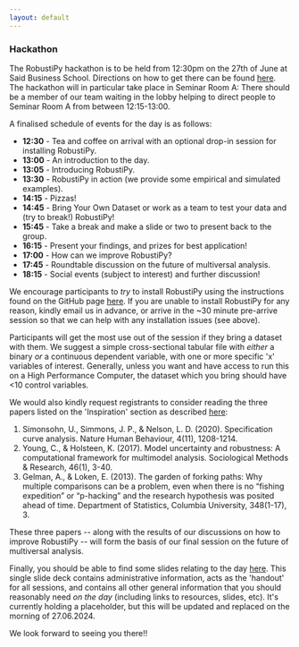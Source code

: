 ```yaml
---
layout: default
---
```


### Hackathon

The RobustiPy hackathon is to be held from 12:30pm on the 27th of June at Said Business School. Directions on how to get there can be found [here](https://www.sbs.ox.ac.uk/about-us/venue-hire/organiser-and-delegate-information/directions-park-end-street). The hackathon will in particular take place in Seminar Room A: There should be a member of our team waiting in the lobby helping to direct people to Seminar Room A from between 12:15-13:00.

A finalised schedule of events for the day is as follows:

- **12:30** - Tea and coffee on arrival with an optional drop-in session for installing RobustiPy.
- **13:00** - An introduction to the day.
- **13:05** - Introducing RobustiPy.
- **13:30** - RobustiPy in action (we provide some empirical and simulated examples).
- **14:15** - Pizzas!
- **14:45** - Bring Your Own Dataset or work as a team to test your data and (try to break!) RobustiPy!
- **15:45** - Take a break and make a slide or two to present back to the group.
- **16:15** - Present your findings, and prizes for best application!
- **17:00** - How can we improve RobustiPy?
- **17:45** - Roundtable discussion on the future of multiversal analysis.
- **18:15** - Social events (subject to interest) and further discussion!

We encourage participants to _try_ to install RobustiPy using the instructions found on the GitHub page [here](https://github.com/RobustiPy/robustipy). If you are unable to install RobustiPy for any reason, kindly email us in advance, or arrive in the ~30 minute pre-arrive session so that we can help with any installation issues (see above).

Participants will get the most use out of the session if they bring a dataset with them. We suggest a simple cross-sectional tabular file with _either_ a binary _or_ a continuous dependent variable, with one or more specific 'x' variables of interest. Generally, unless you want and have access to run this on a High Performance Computer, the dataset which you bring should have <10 control variables.

We would also kindly request registrants to consider reading the three papers listed on the 'Inspiration' section as described [here](https://robustipy.github.io/):

1. Simonsohn, U., Simmons, J. P., & Nelson, L. D. (2020). Specification curve analysis. Nature Human Behaviour, 4(11), 1208-1214.
2. Young, C., & Holsteen, K. (2017). Model uncertainty and robustness: A computational framework for multimodel analysis. Sociological Methods & Research, 46(1), 3-40.
3. Gelman, A., & Loken, E. (2013). The garden of forking paths: Why multiple comparisons can be a problem, even when there is no “fishing expedition” or “p-hacking” and the research hypothesis was posited ahead of time. Department of Statistics, Columbia University, 348(1-17), 3.

These three papers -- along with the results of our discussions on how to improve RobustiPy -- will form the basis of our final session on the future of multiversal analysis.

Finally, you should be able to find some slides relating to the day [here](https://robustipy.github.io/slides/robustipy_hackathon.pdf). This single slide deck contains administrative information, acts as the 'handout' for all sessions, and contains all other general information that you should reasonably need _on the day_ (including links to resources, slides, etc). It's currently holding a placeholder, but this will be updated and replaced on the morning of 27.06.2024.

We look forward to seeing you there!!